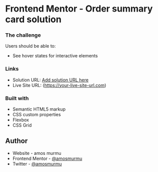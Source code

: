 # Frontend Mentor - Order summary card solution


### The challenge

Users should be able to:

- See hover states for interactive elements


### Links

- Solution URL: [Add solution URL here](https://your-solution-url.com)
- Live Site URL: (https://your-live-site-url.com)


### Built with

- Semantic HTML5 markup
- CSS custom properties
- Flexbox
- CSS Grid

## Author

- Website - amos murmu
- Frontend Mentor - [@amosmurmu](https://www.frontendmentor.io/profile/yourusername)
- Twitter - [@amosmurmu](https://www.twitter.com/amosmurmu)

